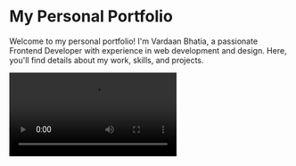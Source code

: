 # My Personal Portfolio

Welcome to my personal portfolio! I'm Vardaan Bhatia, a passionate Frontend Developer with experience in web development and design. Here, you'll find details about my work, skills, and projects.

<video controls src="/portfolio.mp4" title="Portfolio Video" />

Feel free to explore and get in touch!

## Reach Out

You can connect with me via:

- [![LinkedIn](https://cdn.jsdelivr.net/npm/@iconify/icons-simple-icons/linkedin.svg)](https://www.linkedin.com/in/vardaan-bhatia-028446203/) LinkedIn
- [![X](https://cdn.jsdelivr.net/npm/@iconify/icons-simple-icons/x.svg)](https://x.com/vardaanbhatia__) X
- [![Email](https://cdn.jsdelivr.net/npm/@iconify/icons-simple-icons/email.svg)](mailto:vardaanbhatia55@gmail.com) Email

Thank you for visiting!
